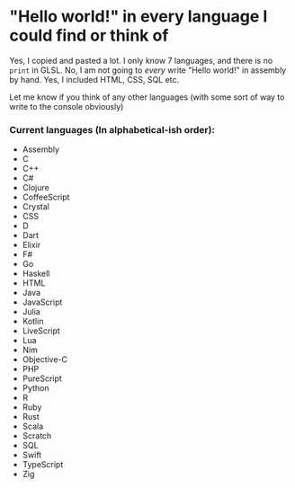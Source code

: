 # "Hello world!" in every language I could find or think of

Yes, I copied and pasted a lot. I only know 7 languages, and there is no `print` in GLSL.
No, I am not going to *every* write "Hello world!" in assembly by hand.
Yes, I included HTML, CSS, SQL etc.

Let me know if you think of any other languages (with some sort of way to write to the console obviously)

### Current languages (In alphabetical-ish order):
- Assembly
- C
- C++
- C#
- Clojure
- CoffeeScript
- Crystal
- CSS
- D
- Dart
- Elixir
- F#
- Go
- Haskell
- HTML
- Java
- JavaScript
- Julia
- Kotlin
- LiveScript
- Lua
- Nim
- Objective-C
- PHP
- PureScript
- Python
- R
- Ruby
- Rust
- Scala
- Scratch
- SQL
- Swift
- TypeScript
- Zig
